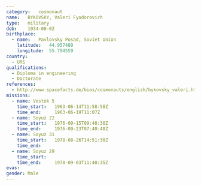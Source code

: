 ```yaml
---
category:	cosmonaut
name:	BYKOVSKY, Valeri Fyodorovich
type:	military
dob:	1934-08-02
birthplace:
  - name:	Pavlovsky Posad, Soviet Union
    latitude:	44.957489
    longitude:	55.794559
country:
  - URS
qualifications:
  - Diploma in engineering
  - Doctorate
references:
  - http://www.spacefacts.de/bios/cosmonauts/english/bykovsky_valeri.htm
missions:
  - name: Vostok 5
    time_start:   1963-06-14T11:58:58Z
    time_end:     1963-06-19T11:07Z
  - name: Soyuz 22
    time_start:   1976-09-15T09:48:30Z
    time_end:     1976-09-23T07:40:48Z
  - name: Soyuz 31
    time_start:   1978-08-26T14:51:30Z
    time_end:     
  - name: Soyuz 29
    time_start:   
    time_end:     1978-09-03T11:40:35Z
evas:
gender:	Male
---
```

